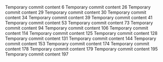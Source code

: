 Temporary commit content 6
Temporary commit content 26
Temporary commit content 29
Temporary commit content 30
Temporary commit content 34
Temporary commit content 39
Temporary commit content 41
Temporary commit content 53
Temporary commit content 73
Temporary commit content 94
Temporary commit content 106
Temporary commit content 114
Temporary commit content 125
Temporary commit content 128
Temporary commit content 131
Temporary commit content 144
Temporary commit content 153
Temporary commit content 174
Temporary commit content 178
Temporary commit content 179
Temporary commit content 195
Temporary commit content 197
